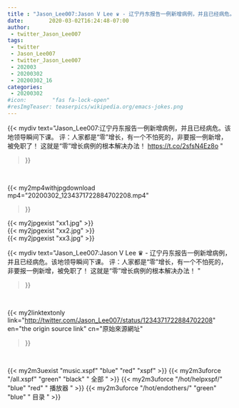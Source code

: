 ```yaml
---
title : "Jason_Lee007:Jason V Lee ♛ - 辽宁丹东报告一例新增病例，并且已经病危。该地领导瞬间下课。 评：人家都是“零”增长，有一个不怕死的，非要报一例新增，被免职了！ 这就是“零”增长病例的根本解决办法！ "
date:        2020-03-02T16:24:48-07:00
author:
 - twitter_Jason_Lee007
tags:
 - twitter
 - Jason_Lee007
 - twitter_Jason_Lee007
 - 202003
 - 20200302
 - 20200302_16
categories:
 - 20200302
#icon:        "fas fa-lock-open"
#resImgTeaser: teaserpics/wikipedia.org/emacs-jokes.png
---
```


{{< mydiv text="Jason_Lee007:辽宁丹东报告一例新增病例，并且已经病危。该地领导瞬间下课。 评：人家都是“零”增长，有一个不怕死的，非要报一例新增，被免职了！ 这就是“零”增长病例的根本解决办法！ https://t.co/2sfsN4Ez8o "
>}}
<br>


{{< my2mp4withjpgdownload mp4="20200302_1234371722884702208.mp4"
>}}

{{< my2jpgexist "xx1.jpg" >}}<br>
{{< my2jpgexist "xx2.jpg" >}}<br>
{{< my2jpgexist "xx3.jpg" >}}<br>



{{< mydiv text="Jason_Lee007:Jason V Lee ♛ - 辽宁丹东报告一例新增病例，并且已经病危。该地领导瞬间下课。 评：人家都是“零”增长，有一个不怕死的，非要报一例新增，被免职了！ 这就是“零”增长病例的根本解决办法！ "
>}}
<br>

{{< my2linktextonly link="http://twitter.com/Jason_Lee007/status/1234371722884702208"
en="the origin source link" cn="原始來源網址"
>}}


<br>

{{< my2m3uexist "music.xspf"        "blue"   "red"    "xspf" >}} {{< my2m3uforce "/all.xspf"         "green"  "black"  " 全部 " >}} {{< my2m3uforce "/hot/helpxspf/"    "blue"   "red"    " 播放器 " >}} {{< my2m3uforce "/hot/endothers/"   "green"  "blue"   " 目录 " >}} 
